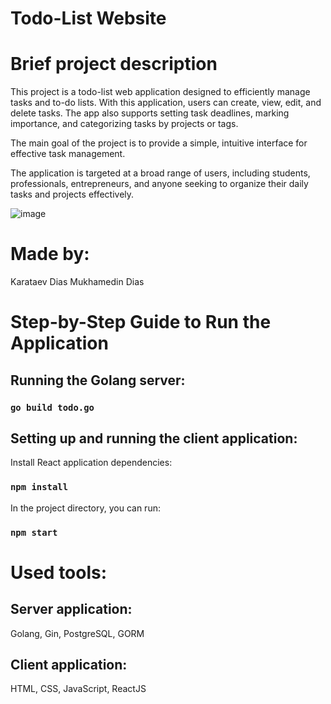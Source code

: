 # Todo-List Website

# Brief project description
This project is a todo-list web application designed to efficiently manage tasks and to-do lists. With this application, users can create, view, edit, and delete tasks. The app also supports setting task deadlines, marking importance, and categorizing tasks by projects or tags.

The main goal of the project is to provide a simple, intuitive interface for effective task management.

The application is targeted at a broad range of users, including students, professionals, entrepreneurs, and anyone seeking to organize their daily tasks and projects effectively.

![image](https://github.com/diasKarataev/todo-app/assets/123745326/dc27da70-5eed-46d5-902f-cbba6d2aaa8f)

# Made by:
Karataev Dias
Mukhamedin Dias

# Step-by-Step Guide to Run the Application
## Running the Golang server:

### `go build todo.go`

## Setting up and running the client application:

Install React application dependencies:

### `npm install`
In the project directory, you can run:

### `npm start`

# Used tools:
## Server application:
Golang, Gin, PostgreSQL, GORM

## Client application:
HTML, CSS, JavaScript, ReactJS
